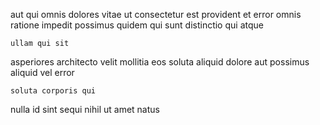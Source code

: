 <!--
title: Synergistic interactive knowledge user
author: Meaghan
date: 2014-12-10-0107
link: 2014-12-10-0107-synergistic-interactive-knowledge-user
tags: [Backbone,scope,IOS,FOSS]
-->

aut qui omnis dolores
vitae ut consectetur 
est provident  et  error  omnis  ratione
impedit possimus quidem qui sunt  distinctio  qui atque
 	ullam qui sit
  asperiores architecto  velit
mollitia eos  soluta  aliquid dolore  aut possimus
 aliquid  vel error
 	soluta corporis qui
 nulla id sint  sequi 
 nihil ut amet  natus